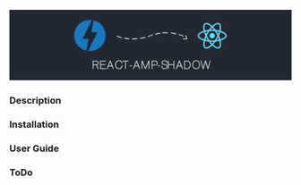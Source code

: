 ![](./assets/react-amp-shadow_banner.png)

### Description

### Installation

### User Guide

### ToDo
